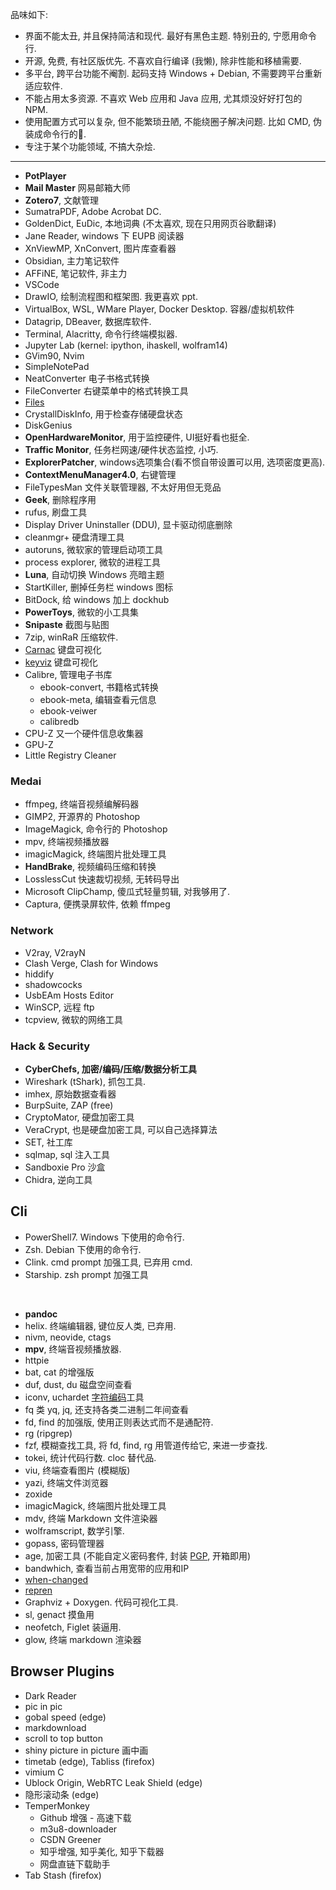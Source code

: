 品味如下:
- 界面不能太丑, 并且保持简洁和现代. 最好有黑色主题. 特别丑的, 宁愿用命令行.
- 开源, 免费, 有社区版优先. 不喜欢自行编译 (我懒), 除非性能和移植需要.
- 多平台, 跨平台功能不阉割. 起码支持 Windows + Debian, 不需要跨平台重新适应软件.
- 不能占用太多资源. 不喜欢 Web 应用和 Java 应用, 尤其烦没好好打包的 NPM.
- 使用配置方式可以复杂, 但不能繁琐丑陋, 不能绕圈子解决问题. 比如 CMD, 伪装成命令行的💩.
- 专注于某个功能领域, 不搞大杂烩.

***

- **PotPlayer**
- **Mail Master** 网易邮箱大师
- **Zotero7**, 文献管理
- SumatraPDF, Adobe Acrobat DC.
- GoldenDict, EuDic, 本地词典 (不太喜欢, 现在只用网页谷歌翻译)
- Jane Reader, windows 下 EUPB 阅读器
- XnViewMP, XnConvert, 图片库查看器
- Obsidian, 主力笔记软件
- AFFiNE, 笔记软件, 非主力
- VSCode
- DrawIO, 绘制流程图和框架图. 我更喜欢 ppt.
- VirtualBox, WSL, WMare Player, Docker Desktop. 容器/虚拟机软件
- Datagrip, DBeaver, 数据库软件.
- Terminal, Alacritty, 命令行终端模拟器.
- Jupyter Lab (kernel: ipython, ihaskell, wolfram14)
- GVim90, Nvim
- SimpleNotePad
- NeatConverter 电子书格式转换
- FileConverter 右键菜单中的格式转换工具
- [Files](https://github.com/files-community/Files)
- CrystallDiskInfo, 用于检查存储硬盘状态
- DiskGenius
- **OpenHardwareMonitor**, 用于监控硬件, UI挺好看也挺全.
- **Traffic Monitor**, 任务栏网速/硬件状态监控, 小巧.
- **ExplorerPatcher**, windows选项集合(看不惯自带设置可以用, 选项密度更高).
- **ContextMenuManager4.0**, 右键管理
- FileTypesMan 文件关联管理器, 不太好用但无竞品
- **Geek**, 删除程序用
- rufus, 刷盘工具
- Display Driver Uninstaller (DDU), 显卡驱动彻底删除
- cleanmgr+ 硬盘清理工具
- autoruns, 微软家的管理启动项工具
- process explorer, 微软的进程工具
- **Luna**, 自动切换 Windows 亮暗主题
- StartKiller, 删掉任务栏 windows 图标
- BitDock, 给 windows 加上 dockhub
- **PowerToys**, 微软的小工具集
- **Snipaste** 截图与贴图
- 7zip, winRaR 压缩软件.
- [Carnac](https://github.com/Code52/carnac) 键盘可视化
- [keyviz](https://github.com/mulaRahul/keyviz) 键盘可视化
- Calibre, 管理电子书库
	- ebook-convert, 书籍格式转换
	- ebook-meta, 编辑查看元信息
	- ebook-veiwer
	- calibredb
- CPU-Z 又一个硬件信息收集器
- GPU-Z 
- Little Registry Cleaner

### Medai

- ffmpeg, 终端音视频编解码器
- GIMP2, 开源界的 Photoshop
- ImageMagick, 命令行的 Photoshop
- mpv, 终端视频播放器
- imagicMagick, 终端图片批处理工具
- **HandBrake**, 视频编码压缩和转换
- LosslessCut 快速裁切视频, 无转码导出
- Microsoft ClipChamp, 傻瓜式轻量剪辑, 对我够用了.
- Captura, 便携录屏软件, 依赖 ffmpeg

### Network

- V2ray, V2rayN
- Clash Verge, Clash for Windows
- hiddify
- shadowcocks
- UsbEAm Hosts Editor
- WinSCP, 远程 ftp
- tcpview, 微软的网络工具

### Hack & Security

- **CyberChefs, 加密/编码/压缩/数据分析工具**
- Wireshark (tShark), 抓包工具.
- imhex, 原始数据查看器
- BurpSuite, ZAP (free)
- CryptoMator, 硬盘加密工具
- VeraCrypt, 也是硬盘加密工具, 可以自己选择算法
- SET, 社工库
- sqlmap, sql 注入工具
- Sandboxie Pro 沙盒
- Chidra, 逆向工具

## Cli

- PowerShell7. Windows 下使用的命令行.
- Zsh. Debian 下使用的命令行.
- Clink. cmd prompt 加强工具, 已弃用 cmd.
- Starship. zsh prompt 加强工具

<br>

- **pandoc**
- helix. 终端编辑器, 键位反人类, 已弃用.
- nivm, neovide, ctags
- **mpv**, 终端音视频播放器.
- httpie
- bat, cat 的增强版
- duf, dust, du 磁盘空间查看
- iconv, uchardet [字符编码](../Network/网络数据处理/字符编码.md)工具
- fq 类 yq, jq, 还支持各类二进制二年间查看
- fd, find 的加强版, 使用正则表达式而不是通配符.
- rg (ripgrep)
- fzf, 模糊查找工具, 将 fd, find, rg 用管道传给它, 来进一步查找.
- tokei, 统计代码行数. cloc 替代品.
- viu, 终端查看图片 (模糊版)
- yazi, 终端文件浏览器
- zoxide
- imagicMagick, 终端图片批处理工具
- mdv, 终端 Markdown 文件渲染器
- wolframscript, 数学引擎.
- gopass, 密码管理器
- age, 加密工具 (不能自定义密码套件, 封装 [PGP](Network/应用层/PGP.md), 开箱即用)
- bandwhich, 查看当前占用宽带的应用和IP
- [when-changed](https://github.com/joh/when-changed)
- [repren](https://github.com/jlevy/repren)
- Graphviz + Doxygen. 代码可视化工具.
- sl, genact 摸鱼用
- neofetch, Figlet 装逼用.
- glow, 终端 markdown 渲染器

## Browser Plugins

- Dark Reader
- pic in pic
- gobal speed (edge)
- markdownload
- scroll to top button
- shiny picture in picture 画中画
- timetab (edge), Tabliss (firefox)
- vimium C
- Ublock Origin, WebRTC Leak Shield (edge)
- 隐形滚动条 (edge)
- TemperMonkey
	- Github 增强 - 高速下载
	- m3u8-downloader
	- CSDN Greener
	- 知乎增强, 知乎美化, 知乎下载器
	- 网盘直链下载助手
- Tab Stash (firefox)

